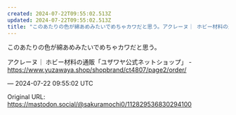 ```yaml
---
created: 2024-07-22T09:55:02.513Z
updated: 2024-07-22T09:55:02.513Z
title: "このあたりの色が綿あめみたいでめちゃカワだと思う。アクレーヌ｜ ホビー材料の通販[...]"
---
```


<p>このあたりの色が綿あめみたいでめちゃカワだと思う。</p><p>アクレーヌ｜ ホビー材料の通販「ユザワヤ公式ネットショップ」 - <a href="https://www.yuzawaya.shop/shopbrand/ct4807/page2/order/" target="_blank" rel="nofollow noopener" translate="no"><span class="invisible">https://www.</span><span class="ellipsis">yuzawaya.shop/shopbrand/ct4807</span><span class="invisible">/page2/order/</span></a></p>

&mdash; 2024-07-22 09:55:02 UTC

Original URL: https://mastodon.social/@sakuramochi0/112829536830294100
